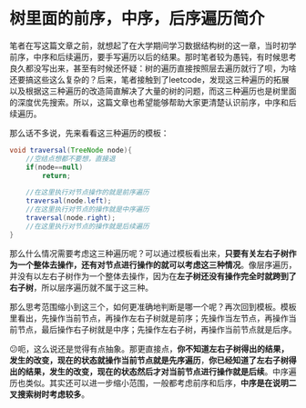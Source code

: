 <!--
 * @Author: your name
 * @Date: 2020-10-07 10:03:27
 * @LastEditTime: 2020-10-07 10:06:27
 * @LastEditors: Please set LastEditors
 * @Description: In User Settings Edit
 * @FilePath: \LeetcodeMarkdown\Tree\Introduction.md
-->
# 树里面的前序，中序，后序遍历简介

笔者在写这篇文章之前，就想起了在大学期间学习数据结构树的这一章，当时初学前序，中序和后续遍历，要手写遍历以后的结果。那时笔者较为愚钝，有时候思考良久都没写出来，甚至有时候还怀疑：树的遍历直接按照层去遍历就行了呗，为啥还要搞这些这么复杂的？后来，笔者接触到了leetcode，发现这三种遍历的拓展以及根据这三种遍历的改造简直解决了大量的树的问题，而这三种遍历也是树里面的深度优先搜索。所以，这篇文章也希望能够帮助大家更清楚认识前序，中序和后续遍历。

那么话不多说，先来看看这三种遍历的模板：
```java
void traversal(TreeNode node){
    //空结点想都不要想，直接退
    if(node==null)
        return;
    
    //在这里执行对节点操作的就是前序遍历
    traversal(node.left);
    //在这里执行对节点的操作就是中序遍历
    traversal(node.right);
    //在这里执行对节点的操作就是后续遍历
}
```
那么什么情况需要考虑这三种遍历呢？可以通过模板看出来，**只要有关左右子树作为一个整体去操作，还有对节点进行操作的就可以考虑这三种情况**。像层序遍历，并没有以左右子树作为一个整体去操作，因为在**左子树还没有操作完全时就跨到了右子树**，所以层序遍历就不属于这三种。

那么思考范围缩小到这三个，如何更准确地判断是哪一个呢？再次回到模板。模板里看出，先操作当前节点，再操作左右子树就是前序；先操作当左节点，再操作当前节点，最后操作右子树就是中序；先操作左右子树，再操作当前节点就是后序。

:confused:呃，这么说还是觉得有点抽象。那更直接点，**你不知道左右子树得出的结果，发生的改变，现在的状态就操作当前节点就是先序遍历**，**你已经知道了左右子树得出的结果，发生的改变，现在的状态然后才对当前节点进行操作就是后续**。中序遍历也类似。其实还可以进一步缩小范围，一般都考虑前序和后序，**中序是在说明二叉搜索树时考虑较多**。
